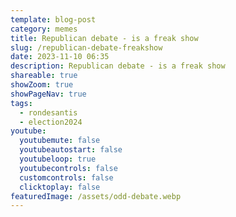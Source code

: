 ```yaml
---
template: blog-post
category: memes
title: Republican debate - is a freak show
slug: /republican-debate-freakshow
date: 2023-11-10 06:35
description: Republican debate - is a freak show
shareable: true
showZoom: true
showPageNav: true
tags:
  - rondesantis
  - election2024
youtube:
  youtubemute: false
  youtubeautostart: false
  youtubeloop: true
  youtubecontrols: false
  customcontrols: false
  clicktoplay: false
featuredImage: /assets/odd-debate.webp
---
```


